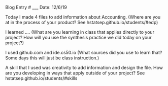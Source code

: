 Blog Entry # ___						     Date: 12/6/19


Today I made 4 files to add information about Accounting.  (Where are you at in the process of your product? See hstatsep.github.io/students/#edp)

I learned ….  (What are you learning in class that applies directly to your project? How will you use the synthesis practice we did today on your project?)

I used github.com and ide.cs50.io (What sources did you use to learn that? Some days this will just be class instruction.)

A skill that I used was creativity to add information and design the file. How are you developing in ways that apply outside of your project? See hstatsep.github.io/students/#skills





